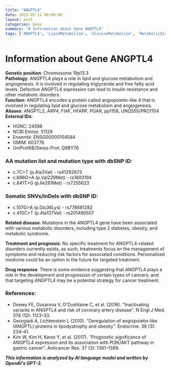 ```yaml
---
title: "ANGPTL4"
date: 2023-05-12 00:00:00
layout: post
categories: Gene
summary: "# Information about Gene ANGPTL4"
tags: ['ANGPTL4', 'LipidMetabolism', 'GlucoseMetabolism', 'MetabolicDisorders', 'Cancer', 'Treatment', 'Prognosis', 'PersonalizedMedicine']
---
```


# Information about Gene ANGPTL4

**Genetic position**: Chromosome 19p13.3  
**Pathology**: ANGPTL4 plays a role in lipid and glucose metabolism and angiogenesis. It is involved in regulating triglyceride and free fatty acid levels. Defective ANGPTL4 expression can lead to insulin resistance and other metabolic disorders.  
**Function**: ANGPTL4 encodes a protein called angiopoietin-like 4 that is involved in regulating lipid and glucose metabolism and angiogenesis.  
**Aliases**: ANGPTL2, ARP4, FIAF, HFARP, PGAR, pp1158, UNQ555/PRO1104  
**External IDs**: 
- HGNC: 24598  
- NCBI Entrez: 51129  
- Ensembl: ENSG00000104584  
- OMIM: 603776  
- UniProtKB/Swiss-Prot: Q9BY76  

### AA mutation list and mutation type with dbSNP ID:  
- c.7C>T (p.Ala3Val) - rs41292673  
- c.686G>A (p.Val229Met) - rs1800194  
- c.841T>G (p.Ile281Met) - rs7255623  

### Somatic SNVs/InDels with dbSNP ID:  
- c.107G>A (p.Glu36Lys) - rs778681282  
- c.410C>T (p.Ala137Val) - rs201480507  

**Related disease**: Mutations in the ANGPTL4 gene have been associated with various metabolic disorders, including type 2 diabetes, obesity, and metabolic syndrome.  

**Treatment and prognosis**: No specific treatment for ANGPTL4-related disorders currently exists, as such, treatments focus on the management of symptoms and reducing risk factors for associated conditions. Personalized medicine could be an option in the future for targeted treatment.  

**Drug response**: There is some evidence suggesting that ANGPTL4 plays a role in the development and progression of certain types of cancers, and that targeting ANGPTL4 may be a potential strategy for cancer treatment.
 
### References:
- Dewey FE, Gusarova V, O'Dushlaine C, et al. (2016). "Inactivating variants in ANGPTL4 and risk of coronary artery disease". N Engl J Med. 374 (12): 1123–33. 
- Georgiadi A, Lichtenstein L (2010). "Deregulation of angiopoietin-like (ANGPTL) proteins in lipodystrophy and obesity". Endocrine. 38 (3): 234–41. 
- Kim W, Kim H, Kwon Y, et al. (2017). "Prognostic significance of ANGPTL4 expression and its association with PI3K/AKT pathway in gastric cancer". Anticancer Res. 37 (3): 1381–1389.

**_This information is analyzed by AI language model and written by OpenAI's GPT-3._**